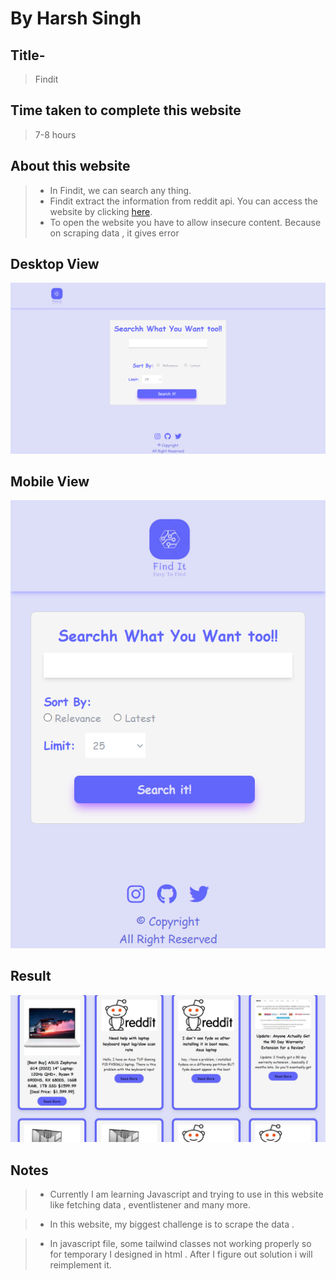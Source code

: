 # By Harsh Singh

## Title-
> Findit


## Time taken to complete this website
>7-8 hours

## About this website

> * In Findit, we can search any thing.
> * Findit extract the information from reddit api. You can access the website by clicking [here](https://findit01.netlify.app/).
>* To open the website you have to allow insecure content. Because on scraping data , it gives error

## Desktop View

<img src='img/desktop view.png' />

## Mobile View

<img src='img/mobile view.png' />

## Result
 <img src='img/result.jpg' />


## Notes 

>* Currently I am learning Javascript and trying to use in this website like fetching data , eventlistener and many more.

>* In this website, my biggest challenge is to scrape the data .

>* In javascript file, some tailwind classes not working properly so for temporary I designed in html . After I figure out solution i will reimplement it.
